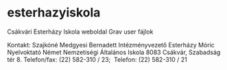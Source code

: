 # esterhazyiskola
Csákvári Esterházy Iskola weboldal Grav user fájlok

Kontakt:
Szajkóné Medgyesi Bernadett
Intézményvezető
Esterházy Móric Nyelvoktató Német Nemzetiségi Általános Iskola
8083 Csákvár, Szabadság tér 8.
Telefon/fax: (22) 582-310 / 23;  Telefon: (22) 582-310 / 21
